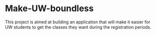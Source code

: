 # Make-UW-boundless
This project is aimed at building an application that will make it easier for UW students to get the classes they want during the registration periods. 
